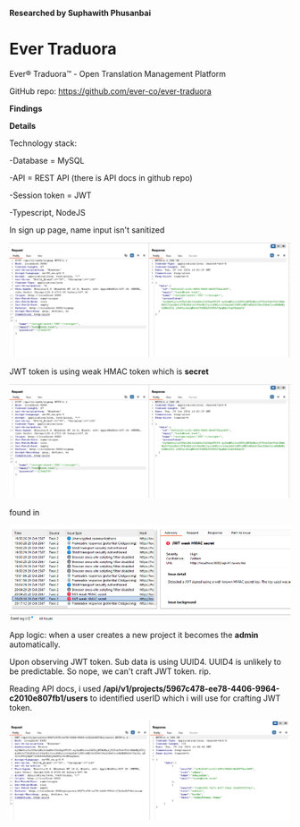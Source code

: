 **Researched by Suphawith Phusanbai**

<h1>Ever Traduora</h1>

Ever® Traduora™ - Open Translation Management Platform

GitHub repo: https://github.com/ever-co/ever-traduora

**Findings**



**Details**

Technology stack:

-Database = MySQL

-API = REST API (there is API docs in github repo)

-Session token = JWT

-Typescript, NodeJS 

In sign up page, name input isn't sanitized

![alt text](image.png)

JWT token is using weak HMAC token which is **secret**

![alt text](image-1.png)

found in 

![alt text](image-2.png)


App logic: when a user creates a new project it becomes the **admin** automatically.

Upon observing JWT token. Sub data is using UUID4. UUID4 is unlikely to be predictable. So nope, we can't craft JWT token. rip.

Reading API docs, i used **/api/v1/projects/5967c478-ee78-4406-9964-c2010e807fb1/users** to identified userID which i will use for crafting JWT token.

![alt text](image-3.png)



